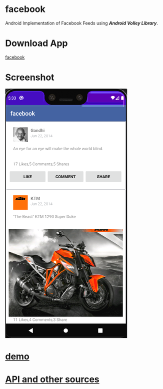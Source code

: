 # facebook

Android Implementation of Facebook Feeds using ***Android Volley Library***. 

# Download App
[facebook](https://github.com/vimaltiwari2612/facebook/blob/master/facebook.apk?raw=true)

# Screenshot
![Screenshot](https://github.com/vimaltiwari2612/facebook/blob/master/screenshot1.PNG)

# [demo]()

# [API and other sources](https://www.androidhive.info/2014/06/android-facebook-like-custom-listview-feed-using-volley)

